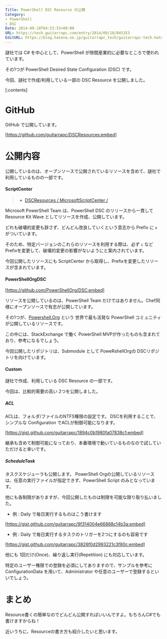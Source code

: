 ```yaml
---
Title: PowerShell DSC Resource の公開
Category:
- PowerShell
- DSC
Date: 2014-09-18T04:53:53+09:00
URL: https://tech.guitarrapc.com/entry/2014/09/18/045353
EditURL: https://blog.hatena.ne.jp/guitarrapc_tech/guitarrapc-tech.hatenablog.com/atom/entry/12921228815733116563
---
```


謎社では C# を中心として、PowerShell が隙間産業的に必要なところで使われています。

その1つが PowerShell Desired State Configuration (DSC) です。

今回、謎社で作成/利用している一部の DSC Resource を公開しました。


[:contents]

# GitHub

GitHub で公開しています。

[https://github.com/guitarrapc/DSCResources:embed]

# 公開内容

公開しているのは、オープンソースで公開されているリソースを含めて、謎社で利用しているものの一部です。


#### ScriptCenter

> - [DSCResources / MicrosoftScriptCenter /](https://github.com/guitarrapc/DSCResources/tree/master/MicrosoftScriptCenter)

Microsoft PowerShell Team は、PowerShell DSC のリリースから一貫して Resource Kit Wave としてリソースを作成、公開しています。

どれも破壊的変更も辞さず、どんどん改良していくという意志から Prefix に ```x``` がついています。

そのため、特定バージョンのこれらのリソースを利用する際は、必ず ```c``` などPrefixを変更して、破壊的変更の影響がないようにと案内されています。

今回公開したリソースにも ScriptCenter から取得し、Prefixを変更したリソースが含まれています。

#### PowerShellOrgDSC

[https://github.com/PowerShellOrg/DSC:embed]

リソースを公開しているのは、PowerShell Team だけではありません。Chef同様にオープンソースで有志が公開しています。

その1つが、[Powershell.Org](http://powershell.org/wp/) という 世界で最も活発な PowerShell コミュニティが公開しているリソースです。

この中には、StackExchange で働く PowerShell MVPが作ったものも含まれており、参考になるでしょう。

今回公開したリポジトリは、Submodule として PoweRshellOrgの DSCリポジトリを向けています。

#### Custom

謎社で作成、利用している DSC Resource の一部です。

今回は、比較的需要の高い 2つを公開しました。

##### ACL

ACLは、フォルダ/ファイルのNTFS権限の設定です。 DSCを利用することで、シンプルな Configuration でACLが制御可能になります。

[https://gist.github.com/guitarrapc/1894c0b1980fa07838c1:embed]


継承も含めて制御可能になっており、本番環境で動いているものなので試していただけると幸いです。

##### ScheduleTask

タスクスケジューラも公開します。 PowerShell Orgの公開しているリソースは、任意の実行ファイルが指定できず、PowerShell Script のみとなっています。

他にも各制限がありますが、今回公開したものは制限を可能な限り取り払いました。

- 例 : Daily で毎日実行するものはこう書けます

[https://gist.github.com/guitarrapc/9f314004e66868c14b3a:embed]

- 例 : Daily で毎日実行するタスクのトリガーを2つにするのも容易です

[https://gist.github.com/guitarrapc/3826f0d2993221c3f80c:embed]


他にも 1回だけ(Once)、繰り返し実行(Repetition) にも対応しています。

特定のユーザー権限での登録を必須にしてありますので、サンプルを参考に ConfigurationData を用いて、Administrator や任意のユーザーで登録するといいでしょう。


# まとめ

Resource書くの簡単なのでどんどん公開すればいいんですよ。もちろんC#でも書けますからね！

近いうちに、Resourceの書き方も紹介したいと思います。
